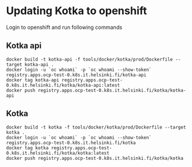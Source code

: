 # Updating Kotka to openshift

Login to openshift and run following commands

## Kotka api

    docker build -t kotka-api -f tools/docker/kotka/prod/Dockerfile --target kotka-api .
    docker login -u `oc whoami` -p `oc whoami --show-token` registry.apps.ocp-test-0.k8s.it.helsinki.fi/kotka-api
    docker tag kotka-api registry.apps.ocp-test-0.k8s.it.helsinki.fi/kotka/kotka-api:latest
    docker push registry.apps.ocp-test-0.k8s.it.helsinki.fi/kotka/kotka-api

## Kotka

    docker build -t kotka -f tools/docker/kotka/prod/Dockerfile --target kotka .
    docker login -u `oc whoami` -p `oc whoami --show-token` registry.apps.ocp-test-0.k8s.it.helsinki.fi/kotka
    docker tag kotka registry.apps.ocp-test-0.k8s.it.helsinki.fi/kotka/kotka:latest
    docker push registry.apps.ocp-test-0.k8s.it.helsinki.fi/kotka/kotka

